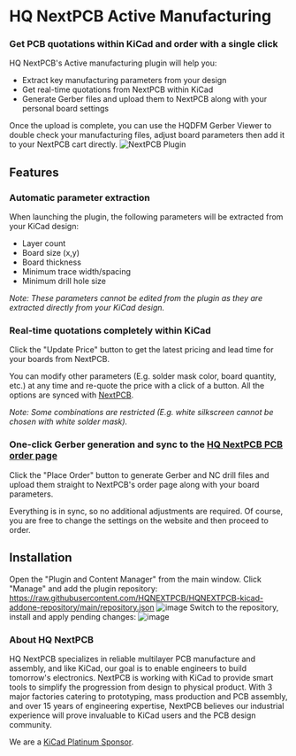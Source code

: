 # HQ NextPCB Active Manufacturing
### Get PCB quotations within KiCad and order with a single click

HQ NextPCB's Active manufacturing plugin will help you:
- Extract key manufacturing parameters from your design
- Get real-time quotations from NextPCB within KiCad
- Generate Gerber files and upload them to NextPCB along with your personal board settings

Once the upload is complete, you can use the HQDFM Gerber Viewer to double check your manufacturing files, adjust board parameters then add it to your NextPCB cart directly.
![NextPCB Plugin](https://github.com/HubertHQH/HQ-NextPCB/assets/125419974/b7002006-7fc4-4a02-be14-cd5ab3bb0774)

## Features
### Automatic parameter extraction
When launching the plugin, the following parameters will be extracted from your KiCad design:
- Layer count
- Board size (x,y)
- Board thickness
- Minimum trace width/spacing
- Minimum drill hole size
  
*Note: These parameters cannot be edited from the plugin as they are extracted directly from your KiCad design.*

### Real-time quotations completely within KiCad
Click the "Update Price" button to get the latest pricing and lead time for your boards from NextPCB.

You can modify other parameters (E.g. solder mask color, board quantity, etc.) at any time and re-quote the price with a click of a button. All the options are synced with [NextPCB](https://www.nextpcb.com/).

*Note: Some combinations are restricted (E.g. white silkscreen cannot be chosen with white solder mask).*

### One-click Gerber generation and sync to the [HQ NextPCB PCB order page](https://www.nextpcb.com/pcb-quote)
Click the "Place Order" button to generate Gerber and NC drill files and upload them straight to NextPCB's order page along with your board parameters.

Everything is in sync, so no additional adjustments are required. Of course, you are free to change the settings on the website and then proceed to order.

## Installation
Open the "Plugin and Content Manager" from the main window. Click "Manage" and add the plugin repository: https://raw.githubusercontent.com/HQNEXTPCB/HQNEXTPCB-kicad-addone-repository/main/repository.json
![image](https://github.com/HubertHQH/HQ-NextPCB/assets/125419974/9eab30a3-de23-4e1d-900d-e9d89ad397f1)
Switch to the repository, install and apply pending changes:
![image](https://github.com/HubertHQH/HQ-NextPCB/assets/125419974/4910fef3-e984-4fa4-a889-37dae5d5e300)

### About HQ NextPCB
HQ NextPCB specializes in reliable multilayer PCB manufacture and assembly, and like KiCad, our goal is to enable engineers to build tomorrow's electronics. NextPCB is working with KiCad to provide smart tools to simplify the progression from design to physical product. With 3 major factories catering to prototyping, mass production and PCB assembly, and over 15 years of engineering expertise, NextPCB believes our industrial experience will prove invaluable to KiCad users and the PCB design community.

We are a [KiCad Platinum Sponsor](https://www.nextpcb.com/blog/kicad-nextpcb-platinum-sponsorship).
